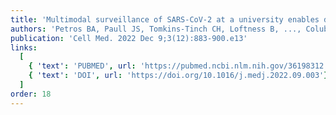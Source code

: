 ```yaml
---
title: 'Multimodal surveillance of SARS-CoV-2 at a university enables development of a robust outbreak response framework'
authors: 'Petros BA, Paull JS, Tomkins-Tinch CH, Loftness B, ..., Colubri A.; MacInnis BL, Ozsoy AZ, Parrie E, Sholtes K, Siddle KJ, Fry B, Luban J, Park DJ, Marshall J, Bronson A, Schaffner SF, Sabeti PC'
publication: 'Cell Med. 2022 Dec 9;3(12):883-900.e13'
links:
  [
    { 'text': 'PUBMED', url: 'https://pubmed.ncbi.nlm.nih.gov/36198312'},
    { 'text': 'DOI', url: 'https://doi.org/10.1016/j.medj.2022.09.003'},
  ]
order: 18
---
```

